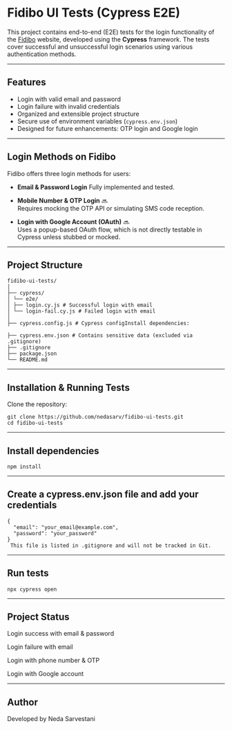 #  Fidibo UI Tests (Cypress E2E)

This project contains end-to-end (E2E) tests for the login functionality of the [Fidibo](https://fidibo.com) website, developed using the **Cypress** framework. The tests cover successful and unsuccessful login scenarios using various authentication methods.

---

##  Features

-  Login with valid email and password
-  Login failure with invalid credentials
- Organized and extensible project structure
- Secure use of environment variables (`cypress.env.json`)
- Designed for future enhancements: OTP login and Google login

---

##  Login Methods on Fidibo

Fidibo offers three login methods for users:

-  **Email & Password Login** 
  Fully implemented and tested.

-  **Mobile Number & OTP Login** 🔜  
  Requires mocking the OTP API or simulating SMS code reception.

-  **Login with Google Account (OAuth)** 🔜  
  Uses a popup-based OAuth flow, which is not directly testable in Cypress unless stubbed or mocked.

---

##  Project Structure

```
fidibo-ui-tests/
│
├── cypress/
│ └── e2e/
│ ├── login.cy.js # Successful login with email
│ └── login-fail.cy.js # Failed login with email
│
├── cypress.config.js # Cypress configInstall dependencies:

├── cypress.env.json # Contains sensitive data (excluded via .gitignore)
├── .gitignore
├── package.json
└── README.md

```

---


##  Installation & Running Tests

Clone the repository:

```
git clone https://github.com/nedasarv/fidibo-ui-tests.git
cd fidibo-ui-tests
```

---

## Install dependencies
```
npm install
```
---

## Create a cypress.env.json file and add your credentials
```
{
  "email": "your_email@example.com",
  "password": "your_password"
}
 This file is listed in .gitignore and will not be tracked in Git.
 ```

---

## Run tests
```
npx cypress open
```
---

## Project Status
 Login success with email & password

 Login failure with email

 Login with phone number & OTP

 Login with Google account

 ---

 ## Author
 Developed by Neda Sarvestani